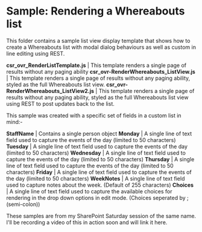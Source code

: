 Sample: Rendering a Whereabouts list
================

This folder contains a sample list view display template that shows how to create a Whereabouts list with modal dialog behaviours as well as custom in line editing using REST.

__csr_ovr_RenderListTemplate.js__             | This template renders a single page of results without any paging ability
__csr_ovr-RenderWhereabouts_ListView.js__     | This template renders a single page of results without any paging ability, styled as the full Whereabouts list view.
__csr_ovr-RenderWhereabouts_ListView2.js__     | This template renders a single page of results without any paging ability, styled as the full Whereabouts list view using REST to post updates back to the list.

This sample was created with a specific set of fields in a custom list in mind:-

__StaffName__ | Contains a single person object
__Monday__ | A single line of text field used to capture the events of the day (limited to 50 characters)
__Tuesday__ | A single line of text field used to capture the events of the day (limited to 50 characters)
__Wednesday__ | A single line of text field used to capture the events of the day (limited to 50 characters)
__Thursday__ | A single line of text field used to capture the events of the day (limited to 50 characters)
__Friday__ | A single line of text field used to capture the events of the day (limited to 50 characters)
__WeekNotes__ | A single line of text field used to capture notes about the week. (Default of 255 characters)
__Choices__ | A single line of text field used to capture the available choices for rendering in the drop down options in edit mode. (Choices seperated by ; (semi-colon))

These samples are from my SharePoint Saturday session of the same name. I'll be recording a video of this in action soon and will link it here.

